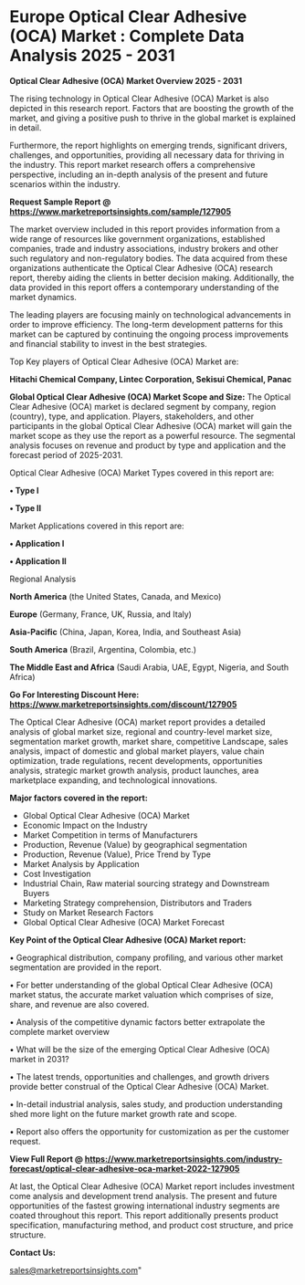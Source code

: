  # Europe Optical Clear Adhesive (OCA) Market : Complete Data Analysis 2025 - 2031

<Strong> Optical Clear Adhesive (OCA) Market Overview 2025 - 2031</strong>

The rising technology in Optical Clear Adhesive (OCA) Market is also depicted in this research report. Factors that are boosting the growth of the market, and giving a positive push to thrive in the global market is explained in detail.

Furthermore, the report highlights on emerging trends, significant drivers, challenges, and opportunities, providing all necessary data for thriving in the industry. This report market research offers a comprehensive perspective, including an in-depth analysis of the present and future scenarios within the industry.

<strong>Request Sample Report @ <a href=https://www.marketreportsinsights.com/sample/127905>https://www.marketreportsinsights.com/sample/127905</a></strong>

The market overview included in this report provides information from a wide range of resources like government organizations, established companies, trade and industry associations, industry brokers and other such regulatory and non-regulatory bodies. The data acquired from these organizations authenticate the Optical Clear Adhesive (OCA) research report, thereby aiding the clients in better decision making. Additionally, the data provided in this report offers a contemporary understanding of the market dynamics.

The leading players are focusing mainly on technological advancements in order to improve efficiency. The long-term development patterns for this market can be captured by continuing the ongoing process improvements and financial stability to invest in the best strategies.

Top Key players of Optical Clear Adhesive (OCA) Market are:

<strong>Hitachi Chemical Company, Lintec Corporation, Sekisui Chemical, Panac</strong>

<strong><b>Global Optical Clear Adhesive (OCA) Market Scope and Size:</b></strong>
The Optical Clear Adhesive (OCA) market is declared segment by company, region (country), type, and application. Players, stakeholders, and other participants in the global Optical Clear Adhesive (OCA) market will gain the market scope as they use the report as a powerful resource. The segmental analysis focuses on revenue and product by type and application and the forecast period of 2025-2031.

Optical Clear Adhesive (OCA) Market Types covered in this report are:

<strong>• Type I

• Type II</strong>

Market Applications covered in this report are:

<strong>• Application I

• Application II</strong> 

Regional Analysis

<strong>North America</strong> (the United States, Canada, and Mexico)

<strong>Europe</strong> (Germany, France, UK, Russia, and Italy)

<strong>Asia-Pacific</strong> (China, Japan, Korea, India, and Southeast Asia)

<strong>South America</strong> (Brazil, Argentina, Colombia, etc.)

<strong>The Middle East and Africa</strong> (Saudi Arabia, UAE, Egypt, Nigeria, and South Africa)

<strong>Go For Interesting Discount Here: <a href=https://www.marketreportsinsights.com/discount/127905>https://www.marketreportsinsights.com/discount/127905</a></strong>

The Optical Clear Adhesive (OCA) market report provides a detailed analysis of global market size, regional and country-level market size, segmentation market growth, market share, competitive Landscape, sales analysis, impact of domestic and global market players, value chain optimization, trade regulations, recent developments, opportunities analysis, strategic market growth analysis, product launches, area marketplace expanding, and technological innovations.

<strong><b>Major factors covered in the report:</b></strong>
<ul>
  <li>Global Optical Clear Adhesive (OCA) Market </li>
  <li>Economic Impact on the Industry</li>
  <li>Market Competition in terms of Manufacturers</li>
  <li>Production, Revenue (Value) by geographical segmentation</li>
  <li>Production, Revenue (Value), Price Trend by Type</li>
  <li>Market Analysis by Application</li>
  <li>Cost Investigation</li>
  <li>Industrial Chain, Raw material sourcing strategy and Downstream Buyers</li>
  <li>Marketing Strategy comprehension, Distributors and Traders</li>
  <li>Study on Market Research Factors</li>
  <li>Global Optical Clear Adhesive (OCA) Market Forecast</li>
</ul>

<strong><b>Key Point of the Optical Clear Adhesive (OCA) Market report:</b></strong>

• Geographical distribution, company profiling, and various other market segmentation are provided in the report.

• For better understanding of the global Optical Clear Adhesive (OCA) market status, the accurate market valuation which comprises of size, share, and revenue are also covered.

• Analysis of the competitive dynamic factors better extrapolate the complete market overview

• What will be the size of the emerging Optical Clear Adhesive (OCA) market in 2031?

• The latest trends, opportunities and challenges, and growth drivers provide better construal of the Optical Clear Adhesive (OCA) Market.

• In-detail industrial analysis, sales study, and production understanding shed more light on the future market growth rate and scope.

• Report also offers the opportunity for customization as per the customer request.

<strong><b>View Full Report @ <a href=https://www.marketreportsinsights.com/industry-forecast/optical-clear-adhesive-oca-market-2022-127905>https://www.marketreportsinsights.com/industry-forecast/optical-clear-adhesive-oca-market-2022-127905</a></b></strong>


At last, the Optical Clear Adhesive (OCA) Market report includes investment come analysis and development trend analysis. The present and future opportunities of the fastest growing international industry segments are coated throughout this report. This report additionally presents product specification, manufacturing method, and product cost structure, and price structure.

<strong>Contact Us:</strong>

sales@marketreportsinsights.com"

